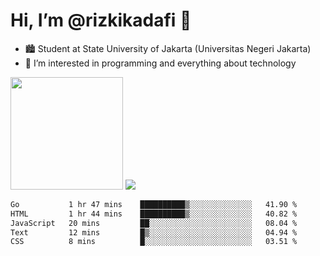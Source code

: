 # Hi, I’m @rizkikadafi 👋
- 🏙 Student at State University of Jakarta (Universitas Negeri Jakarta)
- 👀 I’m interested in programming and everything about technology
<img height="180em" src="https://github-readme-stats.vercel.app/api?username=rizkikadafi&show_icons=true&hide_border=true&&count_private=true&include_all_commits=true" />
<img src="https://github-readme-stats.vercel.app/api/top-langs/?username=rizkikadafi&show_icons=true&hide_border=true&&count_private=true&include_all_commits=true" />

<!--START_SECTION:waka-->

```txt
Go           1 hr 47 mins    ██████████▒░░░░░░░░░░░░░░   41.90 %
HTML         1 hr 44 mins    ██████████▒░░░░░░░░░░░░░░   40.82 %
JavaScript   20 mins         ██░░░░░░░░░░░░░░░░░░░░░░░   08.04 %
Text         12 mins         █▒░░░░░░░░░░░░░░░░░░░░░░░   04.94 %
CSS          8 mins          █░░░░░░░░░░░░░░░░░░░░░░░░   03.51 %
```

<!--END_SECTION:waka-->

<!---
rizkikadafi/rizkikadafi is a ✨ special ✨ repository because its `README.md` (this file) appears on your GitHub profile.
You can click the Preview link to take a look at your changes.
--->
